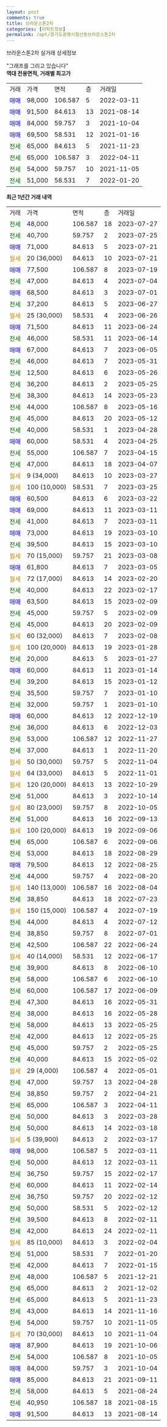```yaml
---
layout: post
comments: true
title: 브라운스톤2차
categories: [아파트정보]
permalink: /apt/경기도광명시철산동브라운스톤2차
---
```


브라운스톤2차 실거래 상세정보

<script type="text/javascript">
  google.charts.load('current', {'packages':['line', 'corechart']});
  google.charts.setOnLoadCallback(drawChart);

  function drawChart() {
    var data = new google.visualization.DataTable();
    data.addColumn('date', '거래일');
    data.addColumn('number', "매매");
    data.addColumn('number', "전세");
    data.addColumn('number', "전매");

    data.addRows([[new Date(Date.parse("2023-07-27")), null, 48000, null], [new Date(Date.parse("2023-07-25")), null, 40700, null], [new Date(Date.parse("2023-07-21")), 71000, null, null], [new Date(Date.parse("2023-07-21")), null, null, null], [new Date(Date.parse("2023-07-19")), 77500, null, null], [new Date(Date.parse("2023-07-04")), null, 47000, null], [new Date(Date.parse("2023-07-01")), 68500, null, null], [new Date(Date.parse("2023-06-27")), null, 37200, null], [new Date(Date.parse("2023-06-26")), null, null, null], [new Date(Date.parse("2023-06-24")), 71500, null, null], [new Date(Date.parse("2023-06-14")), null, 46000, null], [new Date(Date.parse("2023-06-05")), 67000, null, null], [new Date(Date.parse("2023-05-31")), null, 46000, null], [new Date(Date.parse("2023-05-26")), null, 12500, null], [new Date(Date.parse("2023-05-25")), null, 36200, null], [new Date(Date.parse("2023-05-23")), null, 38300, null], [new Date(Date.parse("2023-05-16")), null, 44000, null], [new Date(Date.parse("2023-05-12")), null, 45000, null], [new Date(Date.parse("2023-04-28")), null, 40000, null], [new Date(Date.parse("2023-04-25")), 60000, null, null], [new Date(Date.parse("2023-04-15")), null, 55000, null], [new Date(Date.parse("2023-04-07")), null, 47000, null], [new Date(Date.parse("2023-03-27")), null, null, null], [new Date(Date.parse("2023-03-25")), null, null, null], [new Date(Date.parse("2023-03-22")), 60500, null, null], [new Date(Date.parse("2023-03-11")), 69000, null, null], [new Date(Date.parse("2023-03-11")), null, 41000, null], [new Date(Date.parse("2023-03-10")), 73000, null, null], [new Date(Date.parse("2023-03-10")), null, 39500, null], [new Date(Date.parse("2023-03-08")), null, null, null], [new Date(Date.parse("2023-03-05")), 61800, null, null], [new Date(Date.parse("2023-02-20")), null, null, null], [new Date(Date.parse("2023-02-17")), null, 40000, null], [new Date(Date.parse("2023-02-09")), 63500, null, null], [new Date(Date.parse("2023-02-09")), null, 45000, null], [new Date(Date.parse("2023-02-09")), null, 45000, null], [new Date(Date.parse("2023-02-08")), null, null, null], [new Date(Date.parse("2023-01-28")), null, null, null], [new Date(Date.parse("2023-01-27")), null, 20000, null], [new Date(Date.parse("2023-01-14")), 60000, null, null], [new Date(Date.parse("2023-01-12")), null, 39200, null], [new Date(Date.parse("2023-01-10")), null, 35500, null], [new Date(Date.parse("2023-01-10")), null, 32000, null], [new Date(Date.parse("2022-12-19")), 60000, null, null], [new Date(Date.parse("2022-12-03")), null, 36000, null], [new Date(Date.parse("2022-11-27")), null, 53000, null], [new Date(Date.parse("2022-11-20")), null, 37000, null], [new Date(Date.parse("2022-11-04")), null, null, null], [new Date(Date.parse("2022-11-01")), null, null, null], [new Date(Date.parse("2022-10-29")), null, null, null], [new Date(Date.parse("2022-10-14")), null, 51000, null], [new Date(Date.parse("2022-10-05")), null, null, null], [new Date(Date.parse("2022-09-13")), null, 51000, null], [new Date(Date.parse("2022-09-06")), null, null, null], [new Date(Date.parse("2022-09-06")), null, 65000, null], [new Date(Date.parse("2022-08-29")), null, 53000, null], [new Date(Date.parse("2022-08-25")), 79500, null, null], [new Date(Date.parse("2022-08-20")), null, 44000, null], [new Date(Date.parse("2022-08-04")), null, null, null], [new Date(Date.parse("2022-07-23")), null, 38850, null], [new Date(Date.parse("2022-07-19")), null, null, null], [new Date(Date.parse("2022-07-12")), null, 44000, null], [new Date(Date.parse("2022-07-01")), null, 38850, null], [new Date(Date.parse("2022-06-24")), null, 42500, null], [new Date(Date.parse("2022-06-17")), null, null, null], [new Date(Date.parse("2022-06-10")), null, 39900, null], [new Date(Date.parse("2022-06-10")), null, 58000, null], [new Date(Date.parse("2022-06-09")), null, 60000, null], [new Date(Date.parse("2022-05-31")), null, 47300, null], [new Date(Date.parse("2022-05-28")), null, 38000, null], [new Date(Date.parse("2022-05-25")), null, 58000, null], [new Date(Date.parse("2022-05-25")), null, 42000, null], [new Date(Date.parse("2022-05-25")), null, 45000, null], [new Date(Date.parse("2022-05-02")), null, 40000, null], [new Date(Date.parse("2022-05-01")), null, null, null], [new Date(Date.parse("2022-04-28")), null, 47000, null], [new Date(Date.parse("2022-04-21")), null, 38850, null], [new Date(Date.parse("2022-04-11")), null, 65000, null], [new Date(Date.parse("2022-03-28")), null, 50000, null], [new Date(Date.parse("2022-03-18")), null, 50000, null], [new Date(Date.parse("2022-03-17")), null, null, null], [new Date(Date.parse("2022-03-11")), 98000, null, null], [new Date(Date.parse("2022-03-11")), null, 50000, null], [new Date(Date.parse("2022-02-17")), null, 36750, null], [new Date(Date.parse("2022-02-14")), null, 60000, null], [new Date(Date.parse("2022-02-12")), null, 36750, null], [new Date(Date.parse("2022-02-12")), null, 50000, null], [new Date(Date.parse("2022-02-11")), null, 39500, null], [new Date(Date.parse("2022-02-11")), null, 42000, null], [new Date(Date.parse("2022-02-04")), null, null, null], [new Date(Date.parse("2022-01-20")), null, 51000, null], [new Date(Date.parse("2022-01-15")), null, 42000, null], [new Date(Date.parse("2021-12-21")), null, 48000, null], [new Date(Date.parse("2021-12-02")), null, 65000, null], [new Date(Date.parse("2021-11-23")), null, 65000, null], [new Date(Date.parse("2021-11-16")), null, 43000, null], [new Date(Date.parse("2021-11-05")), null, 54000, null], [new Date(Date.parse("2021-11-04")), null, null, null], [new Date(Date.parse("2021-10-06")), 87900, null, null], [new Date(Date.parse("2021-10-05")), null, 54000, null], [new Date(Date.parse("2021-10-04")), 84000, null, null], [new Date(Date.parse("2021-09-11")), 85000, null, null], [new Date(Date.parse("2021-08-24")), null, 58000, null], [new Date(Date.parse("2021-08-15")), null, 40950, null], [new Date(Date.parse("2021-08-14")), 91500, null, null]]);

    var options = {
      hAxis: {
        format: 'yyyy/MM/dd'
      },    
      lineWidth: 0,
      pointsVisible: true,    
      title: '최근 1년간 유형별 실거래가 분포',
      legend: { position: 'bottom' }
    };

    var formatter = new google.visualization.NumberFormat({pattern:'###,###'} );
    formatter.format(data, 1);
    formatter.format(data, 2);
    
    setTimeout(function() {
        var chart = new google.visualization.LineChart(document.getElementById('columnchart_material'));
        chart.draw(data, (options));
        document.getElementById('loading').style.display = 'none';
    }, 200);
  }
</script>


<div id="loading" style="z-index:20; display: block; margin-left: 0px">"그래프를 그리고 있습니다"</div>
<div id="columnchart_material" style="width: 95%; margin-left: 0px; display: block"></div>
<!-- contents start -->
<b>역대 전용면적, 거래별 최고가</b>
<table class="sortable">
    <tr>
      <td>거래</td>
      <td>가격</td>
      <td>면적</td>
      <td>층</td>
      <td>거래일</td>
    </tr>
        <tr>
          <td><a style="color: blue">매매</a></td>
          <td>98,000</td>
          <td>106.587</td>
          <td>5</td>
          <td>2022-03-11</td>
        </tr>            <tr>
          <td><a style="color: blue">매매</a></td>
          <td>91,500</td>
          <td>84.613</td>
          <td>13</td>
          <td>2021-08-14</td>
        </tr>            <tr>
          <td><a style="color: blue">매매</a></td>
          <td>84,000</td>
          <td>59.757</td>
          <td>3</td>
          <td>2021-10-04</td>
        </tr>            <tr>
          <td><a style="color: blue">매매</a></td>
          <td>69,500</td>
          <td>58.531</td>
          <td>12</td>
          <td>2021-01-16</td>
        </tr>        
        <tr>
              <td><a style="color: darkgreen">전세</a></td>
              <td>65,000</td>
              <td>84.613</td>
              <td>5</td>
              <td>2021-11-23</td>
            </tr>            <tr>
              <td><a style="color: darkgreen">전세</a></td>
              <td>65,000</td>
              <td>106.587</td>
              <td>3</td>
              <td>2022-04-11</td>
            </tr>            <tr>
              <td><a style="color: darkgreen">전세</a></td>
              <td>54,000</td>
              <td>59.757</td>
              <td>10</td>
              <td>2021-11-05</td>
            </tr>            <tr>
              <td><a style="color: darkgreen">전세</a></td>
              <td>51,000</td>
              <td>58.531</td>
              <td>7</td>
              <td>2022-01-20</td>
            </tr>        
    
</table>

<b>최근 1년간 거래 내역</b>

<table class="sortable">
    <tr>
      <td>거래</td>
      <td>가격</td>
      <td>면적</td>
      <td>층</td>
      <td>거래일</td>
    </tr>
    <tr>
      <td><a style="color: darkgreen">전세</a></td>
      <td>48,000</td>
      <td>106.587</td>
      <td>18</td>
      <td>2023-07-27</td>
    </tr>          <tr>
      <td><a style="color: darkgreen">전세</a></td>
      <td>40,700</td>
      <td>59.757</td>
      <td>2</td>
      <td>2023-07-25</td>
    </tr>          <tr>
      <td><a style="color: blue">매매</a></td>
      <td>71,000</td>
      <td>84.613</td>
      <td>5</td>
      <td>2023-07-21</td>
    </tr>          <tr>
      <td><a style="color: darkgoldenrod">월세</a></td>
      <td>20 (36,000)</td>
      <td>84.613</td>
      <td>10</td>
      <td>2023-07-21</td>
    </tr>          <tr>
      <td><a style="color: blue">매매</a></td>
      <td>77,500</td>
      <td>106.587</td>
      <td>8</td>
      <td>2023-07-19</td>
    </tr>          <tr>
      <td><a style="color: darkgreen">전세</a></td>
      <td>47,000</td>
      <td>84.613</td>
      <td>4</td>
      <td>2023-07-04</td>
    </tr>          <tr>
      <td><a style="color: blue">매매</a></td>
      <td>68,500</td>
      <td>84.613</td>
      <td>3</td>
      <td>2023-07-01</td>
    </tr>          <tr>
      <td><a style="color: darkgreen">전세</a></td>
      <td>37,200</td>
      <td>84.613</td>
      <td>5</td>
      <td>2023-06-27</td>
    </tr>          <tr>
      <td><a style="color: darkgoldenrod">월세</a></td>
      <td>25 (30,000)</td>
      <td>58.531</td>
      <td>4</td>
      <td>2023-06-26</td>
    </tr>          <tr>
      <td><a style="color: blue">매매</a></td>
      <td>71,500</td>
      <td>84.613</td>
      <td>11</td>
      <td>2023-06-24</td>
    </tr>          <tr>
      <td><a style="color: darkgreen">전세</a></td>
      <td>46,000</td>
      <td>58.531</td>
      <td>11</td>
      <td>2023-06-14</td>
    </tr>          <tr>
      <td><a style="color: blue">매매</a></td>
      <td>67,000</td>
      <td>84.613</td>
      <td>7</td>
      <td>2023-06-05</td>
    </tr>          <tr>
      <td><a style="color: darkgreen">전세</a></td>
      <td>46,000</td>
      <td>84.613</td>
      <td>7</td>
      <td>2023-05-31</td>
    </tr>          <tr>
      <td><a style="color: darkgreen">전세</a></td>
      <td>12,500</td>
      <td>84.613</td>
      <td>6</td>
      <td>2023-05-26</td>
    </tr>          <tr>
      <td><a style="color: darkgreen">전세</a></td>
      <td>36,200</td>
      <td>84.613</td>
      <td>2</td>
      <td>2023-05-25</td>
    </tr>          <tr>
      <td><a style="color: darkgreen">전세</a></td>
      <td>38,300</td>
      <td>84.613</td>
      <td>14</td>
      <td>2023-05-23</td>
    </tr>          <tr>
      <td><a style="color: darkgreen">전세</a></td>
      <td>44,000</td>
      <td>106.587</td>
      <td>8</td>
      <td>2023-05-16</td>
    </tr>          <tr>
      <td><a style="color: darkgreen">전세</a></td>
      <td>45,000</td>
      <td>84.613</td>
      <td>20</td>
      <td>2023-05-12</td>
    </tr>          <tr>
      <td><a style="color: darkgreen">전세</a></td>
      <td>40,000</td>
      <td>58.531</td>
      <td>1</td>
      <td>2023-04-28</td>
    </tr>          <tr>
      <td><a style="color: blue">매매</a></td>
      <td>60,000</td>
      <td>58.531</td>
      <td>4</td>
      <td>2023-04-25</td>
    </tr>          <tr>
      <td><a style="color: darkgreen">전세</a></td>
      <td>55,000</td>
      <td>106.587</td>
      <td>7</td>
      <td>2023-04-15</td>
    </tr>          <tr>
      <td><a style="color: darkgreen">전세</a></td>
      <td>47,000</td>
      <td>84.613</td>
      <td>18</td>
      <td>2023-04-07</td>
    </tr>          <tr>
      <td><a style="color: darkgoldenrod">월세</a></td>
      <td>9 (34,000)</td>
      <td>84.613</td>
      <td>10</td>
      <td>2023-03-27</td>
    </tr>          <tr>
      <td><a style="color: darkgoldenrod">월세</a></td>
      <td>100 (10,000)</td>
      <td>58.531</td>
      <td>7</td>
      <td>2023-03-25</td>
    </tr>          <tr>
      <td><a style="color: blue">매매</a></td>
      <td>60,500</td>
      <td>84.613</td>
      <td>6</td>
      <td>2023-03-22</td>
    </tr>          <tr>
      <td><a style="color: blue">매매</a></td>
      <td>69,000</td>
      <td>84.613</td>
      <td>11</td>
      <td>2023-03-11</td>
    </tr>          <tr>
      <td><a style="color: darkgreen">전세</a></td>
      <td>41,000</td>
      <td>84.613</td>
      <td>7</td>
      <td>2023-03-11</td>
    </tr>          <tr>
      <td><a style="color: blue">매매</a></td>
      <td>73,000</td>
      <td>84.613</td>
      <td>19</td>
      <td>2023-03-10</td>
    </tr>          <tr>
      <td><a style="color: darkgreen">전세</a></td>
      <td>39,500</td>
      <td>84.613</td>
      <td>15</td>
      <td>2023-03-10</td>
    </tr>          <tr>
      <td><a style="color: darkgoldenrod">월세</a></td>
      <td>70 (15,000)</td>
      <td>59.757</td>
      <td>21</td>
      <td>2023-03-08</td>
    </tr>          <tr>
      <td><a style="color: blue">매매</a></td>
      <td>61,800</td>
      <td>84.613</td>
      <td>7</td>
      <td>2023-03-05</td>
    </tr>          <tr>
      <td><a style="color: darkgoldenrod">월세</a></td>
      <td>72 (17,000)</td>
      <td>84.613</td>
      <td>14</td>
      <td>2023-02-20</td>
    </tr>          <tr>
      <td><a style="color: darkgreen">전세</a></td>
      <td>40,000</td>
      <td>84.613</td>
      <td>22</td>
      <td>2023-02-17</td>
    </tr>          <tr>
      <td><a style="color: blue">매매</a></td>
      <td>63,500</td>
      <td>84.613</td>
      <td>15</td>
      <td>2023-02-09</td>
    </tr>          <tr>
      <td><a style="color: darkgreen">전세</a></td>
      <td>45,000</td>
      <td>59.757</td>
      <td>5</td>
      <td>2023-02-09</td>
    </tr>          <tr>
      <td><a style="color: darkgreen">전세</a></td>
      <td>45,000</td>
      <td>84.613</td>
      <td>20</td>
      <td>2023-02-09</td>
    </tr>          <tr>
      <td><a style="color: darkgoldenrod">월세</a></td>
      <td>60 (32,000)</td>
      <td>84.613</td>
      <td>7</td>
      <td>2023-02-08</td>
    </tr>          <tr>
      <td><a style="color: darkgoldenrod">월세</a></td>
      <td>100 (20,000)</td>
      <td>84.613</td>
      <td>19</td>
      <td>2023-01-28</td>
    </tr>          <tr>
      <td><a style="color: darkgreen">전세</a></td>
      <td>20,000</td>
      <td>84.613</td>
      <td>5</td>
      <td>2023-01-27</td>
    </tr>          <tr>
      <td><a style="color: blue">매매</a></td>
      <td>60,000</td>
      <td>84.613</td>
      <td>11</td>
      <td>2023-01-14</td>
    </tr>          <tr>
      <td><a style="color: darkgreen">전세</a></td>
      <td>39,200</td>
      <td>84.613</td>
      <td>15</td>
      <td>2023-01-12</td>
    </tr>          <tr>
      <td><a style="color: darkgreen">전세</a></td>
      <td>35,500</td>
      <td>59.757</td>
      <td>7</td>
      <td>2023-01-10</td>
    </tr>          <tr>
      <td><a style="color: darkgreen">전세</a></td>
      <td>32,000</td>
      <td>59.757</td>
      <td>1</td>
      <td>2023-01-10</td>
    </tr>          <tr>
      <td><a style="color: blue">매매</a></td>
      <td>60,000</td>
      <td>84.613</td>
      <td>12</td>
      <td>2022-12-19</td>
    </tr>          <tr>
      <td><a style="color: darkgreen">전세</a></td>
      <td>36,000</td>
      <td>84.613</td>
      <td>6</td>
      <td>2022-12-03</td>
    </tr>          <tr>
      <td><a style="color: darkgreen">전세</a></td>
      <td>53,000</td>
      <td>106.587</td>
      <td>12</td>
      <td>2022-11-27</td>
    </tr>          <tr>
      <td><a style="color: darkgreen">전세</a></td>
      <td>37,000</td>
      <td>84.613</td>
      <td>1</td>
      <td>2022-11-20</td>
    </tr>          <tr>
      <td><a style="color: darkgoldenrod">월세</a></td>
      <td>50 (30,000)</td>
      <td>59.757</td>
      <td>5</td>
      <td>2022-11-04</td>
    </tr>          <tr>
      <td><a style="color: darkgoldenrod">월세</a></td>
      <td>64 (33,000)</td>
      <td>84.613</td>
      <td>5</td>
      <td>2022-11-01</td>
    </tr>          <tr>
      <td><a style="color: darkgoldenrod">월세</a></td>
      <td>120 (20,000)</td>
      <td>84.613</td>
      <td>13</td>
      <td>2022-10-29</td>
    </tr>          <tr>
      <td><a style="color: darkgreen">전세</a></td>
      <td>51,000</td>
      <td>84.613</td>
      <td>3</td>
      <td>2022-10-14</td>
    </tr>          <tr>
      <td><a style="color: darkgoldenrod">월세</a></td>
      <td>80 (23,000)</td>
      <td>59.757</td>
      <td>8</td>
      <td>2022-10-05</td>
    </tr>          <tr>
      <td><a style="color: darkgreen">전세</a></td>
      <td>51,000</td>
      <td>84.613</td>
      <td>16</td>
      <td>2022-09-13</td>
    </tr>          <tr>
      <td><a style="color: darkgoldenrod">월세</a></td>
      <td>100 (20,000)</td>
      <td>84.613</td>
      <td>19</td>
      <td>2022-09-06</td>
    </tr>          <tr>
      <td><a style="color: darkgreen">전세</a></td>
      <td>65,000</td>
      <td>106.587</td>
      <td>6</td>
      <td>2022-09-06</td>
    </tr>          <tr>
      <td><a style="color: darkgreen">전세</a></td>
      <td>53,000</td>
      <td>84.613</td>
      <td>18</td>
      <td>2022-08-29</td>
    </tr>          <tr>
      <td><a style="color: blue">매매</a></td>
      <td>79,500</td>
      <td>84.613</td>
      <td>12</td>
      <td>2022-08-25</td>
    </tr>          <tr>
      <td><a style="color: darkgreen">전세</a></td>
      <td>44,000</td>
      <td>59.757</td>
      <td>4</td>
      <td>2022-08-20</td>
    </tr>          <tr>
      <td><a style="color: darkgoldenrod">월세</a></td>
      <td>140 (13,000)</td>
      <td>106.587</td>
      <td>16</td>
      <td>2022-08-04</td>
    </tr>          <tr>
      <td><a style="color: darkgreen">전세</a></td>
      <td>38,850</td>
      <td>84.613</td>
      <td>18</td>
      <td>2022-07-23</td>
    </tr>          <tr>
      <td><a style="color: darkgoldenrod">월세</a></td>
      <td>150 (15,000)</td>
      <td>106.587</td>
      <td>4</td>
      <td>2022-07-19</td>
    </tr>          <tr>
      <td><a style="color: darkgreen">전세</a></td>
      <td>44,000</td>
      <td>84.613</td>
      <td>4</td>
      <td>2022-07-12</td>
    </tr>          <tr>
      <td><a style="color: darkgreen">전세</a></td>
      <td>38,850</td>
      <td>59.757</td>
      <td>8</td>
      <td>2022-07-01</td>
    </tr>          <tr>
      <td><a style="color: darkgreen">전세</a></td>
      <td>42,500</td>
      <td>106.587</td>
      <td>22</td>
      <td>2022-06-24</td>
    </tr>          <tr>
      <td><a style="color: darkgoldenrod">월세</a></td>
      <td>40 (14,000)</td>
      <td>58.531</td>
      <td>12</td>
      <td>2022-06-17</td>
    </tr>          <tr>
      <td><a style="color: darkgreen">전세</a></td>
      <td>39,900</td>
      <td>84.613</td>
      <td>8</td>
      <td>2022-06-10</td>
    </tr>          <tr>
      <td><a style="color: darkgreen">전세</a></td>
      <td>58,000</td>
      <td>106.587</td>
      <td>6</td>
      <td>2022-06-10</td>
    </tr>          <tr>
      <td><a style="color: darkgreen">전세</a></td>
      <td>60,000</td>
      <td>106.587</td>
      <td>17</td>
      <td>2022-06-09</td>
    </tr>          <tr>
      <td><a style="color: darkgreen">전세</a></td>
      <td>47,300</td>
      <td>84.613</td>
      <td>16</td>
      <td>2022-05-31</td>
    </tr>          <tr>
      <td><a style="color: darkgreen">전세</a></td>
      <td>38,000</td>
      <td>84.613</td>
      <td>16</td>
      <td>2022-05-28</td>
    </tr>          <tr>
      <td><a style="color: darkgreen">전세</a></td>
      <td>58,000</td>
      <td>84.613</td>
      <td>13</td>
      <td>2022-05-25</td>
    </tr>          <tr>
      <td><a style="color: darkgreen">전세</a></td>
      <td>42,000</td>
      <td>84.613</td>
      <td>12</td>
      <td>2022-05-25</td>
    </tr>          <tr>
      <td><a style="color: darkgreen">전세</a></td>
      <td>45,000</td>
      <td>59.757</td>
      <td>2</td>
      <td>2022-05-25</td>
    </tr>          <tr>
      <td><a style="color: darkgreen">전세</a></td>
      <td>40,000</td>
      <td>84.613</td>
      <td>15</td>
      <td>2022-05-02</td>
    </tr>          <tr>
      <td><a style="color: darkgoldenrod">월세</a></td>
      <td>29 (4,000)</td>
      <td>106.587</td>
      <td>4</td>
      <td>2022-05-01</td>
    </tr>          <tr>
      <td><a style="color: darkgreen">전세</a></td>
      <td>47,000</td>
      <td>59.757</td>
      <td>13</td>
      <td>2022-04-28</td>
    </tr>          <tr>
      <td><a style="color: darkgreen">전세</a></td>
      <td>38,850</td>
      <td>59.757</td>
      <td>2</td>
      <td>2022-04-21</td>
    </tr>          <tr>
      <td><a style="color: darkgreen">전세</a></td>
      <td>65,000</td>
      <td>106.587</td>
      <td>3</td>
      <td>2022-04-11</td>
    </tr>          <tr>
      <td><a style="color: darkgreen">전세</a></td>
      <td>50,000</td>
      <td>84.613</td>
      <td>3</td>
      <td>2022-03-28</td>
    </tr>          <tr>
      <td><a style="color: darkgreen">전세</a></td>
      <td>50,000</td>
      <td>84.613</td>
      <td>14</td>
      <td>2022-03-18</td>
    </tr>          <tr>
      <td><a style="color: darkgoldenrod">월세</a></td>
      <td>5 (39,900)</td>
      <td>84.613</td>
      <td>2</td>
      <td>2022-03-17</td>
    </tr>          <tr>
      <td><a style="color: blue">매매</a></td>
      <td>98,000</td>
      <td>106.587</td>
      <td>5</td>
      <td>2022-03-11</td>
    </tr>          <tr>
      <td><a style="color: darkgreen">전세</a></td>
      <td>50,000</td>
      <td>84.613</td>
      <td>12</td>
      <td>2022-03-11</td>
    </tr>          <tr>
      <td><a style="color: darkgreen">전세</a></td>
      <td>36,750</td>
      <td>59.757</td>
      <td>15</td>
      <td>2022-02-17</td>
    </tr>          <tr>
      <td><a style="color: darkgreen">전세</a></td>
      <td>60,000</td>
      <td>84.613</td>
      <td>11</td>
      <td>2022-02-14</td>
    </tr>          <tr>
      <td><a style="color: darkgreen">전세</a></td>
      <td>36,750</td>
      <td>59.757</td>
      <td>20</td>
      <td>2022-02-12</td>
    </tr>          <tr>
      <td><a style="color: darkgreen">전세</a></td>
      <td>50,000</td>
      <td>58.531</td>
      <td>5</td>
      <td>2022-02-12</td>
    </tr>          <tr>
      <td><a style="color: darkgreen">전세</a></td>
      <td>39,500</td>
      <td>84.613</td>
      <td>8</td>
      <td>2022-02-11</td>
    </tr>          <tr>
      <td><a style="color: darkgreen">전세</a></td>
      <td>42,000</td>
      <td>84.613</td>
      <td>24</td>
      <td>2022-02-11</td>
    </tr>          <tr>
      <td><a style="color: darkgoldenrod">월세</a></td>
      <td>85 (10,000)</td>
      <td>84.613</td>
      <td>3</td>
      <td>2022-02-04</td>
    </tr>          <tr>
      <td><a style="color: darkgreen">전세</a></td>
      <td>51,000</td>
      <td>58.531</td>
      <td>7</td>
      <td>2022-01-20</td>
    </tr>          <tr>
      <td><a style="color: darkgreen">전세</a></td>
      <td>42,000</td>
      <td>84.613</td>
      <td>7</td>
      <td>2022-01-15</td>
    </tr>          <tr>
      <td><a style="color: darkgreen">전세</a></td>
      <td>48,000</td>
      <td>106.587</td>
      <td>5</td>
      <td>2021-12-21</td>
    </tr>          <tr>
      <td><a style="color: darkgreen">전세</a></td>
      <td>65,000</td>
      <td>84.613</td>
      <td>2</td>
      <td>2021-12-02</td>
    </tr>          <tr>
      <td><a style="color: darkgreen">전세</a></td>
      <td>65,000</td>
      <td>84.613</td>
      <td>5</td>
      <td>2021-11-23</td>
    </tr>          <tr>
      <td><a style="color: darkgreen">전세</a></td>
      <td>43,000</td>
      <td>84.613</td>
      <td>14</td>
      <td>2021-11-16</td>
    </tr>          <tr>
      <td><a style="color: darkgreen">전세</a></td>
      <td>54,000</td>
      <td>59.757</td>
      <td>10</td>
      <td>2021-11-05</td>
    </tr>          <tr>
      <td><a style="color: darkgoldenrod">월세</a></td>
      <td>70 (30,000)</td>
      <td>84.613</td>
      <td>10</td>
      <td>2021-11-04</td>
    </tr>          <tr>
      <td><a style="color: blue">매매</a></td>
      <td>87,900</td>
      <td>84.613</td>
      <td>19</td>
      <td>2021-10-06</td>
    </tr>          <tr>
      <td><a style="color: darkgreen">전세</a></td>
      <td>54,000</td>
      <td>106.587</td>
      <td>8</td>
      <td>2021-10-05</td>
    </tr>          <tr>
      <td><a style="color: blue">매매</a></td>
      <td>84,000</td>
      <td>59.757</td>
      <td>3</td>
      <td>2021-10-04</td>
    </tr>          <tr>
      <td><a style="color: blue">매매</a></td>
      <td>85,000</td>
      <td>84.613</td>
      <td>21</td>
      <td>2021-09-11</td>
    </tr>          <tr>
      <td><a style="color: darkgreen">전세</a></td>
      <td>58,000</td>
      <td>84.613</td>
      <td>5</td>
      <td>2021-08-24</td>
    </tr>          <tr>
      <td><a style="color: darkgreen">전세</a></td>
      <td>40,950</td>
      <td>106.587</td>
      <td>18</td>
      <td>2021-08-15</td>
    </tr>          <tr>
      <td><a style="color: blue">매매</a></td>
      <td>91,500</td>
      <td>84.613</td>
      <td>13</td>
      <td>2021-08-14</td>
    </tr>      </table>
<!-- contents end -->    

